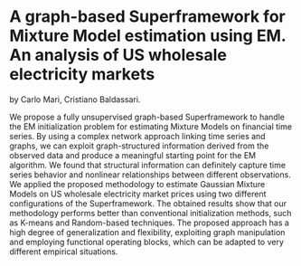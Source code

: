 # A graph-based Superframework for Mixture Model estimation using EM. An analysis of US wholesale electricity markets

by
Carlo Mari,
Cristiano Baldassari.


We propose a fully unsupervised graph-based Superframework to handle the EM initialization problem for estimating Mixture Models on financial time series. By using a complex network approach linking time series and graphs, we can exploit graph-structured information derived from the observed data and produce a meaningful starting point for the EM algorithm. We found that structural information can definitely capture time series behavior and nonlinear relationships between different observations. We applied the proposed methodology to estimate Gaussian Mixture Models on US wholesale electricity market prices using two different configurations of the Superframework. The obtained results show that our methodology performs better than conventional initialization methods, such as K-means and Random-based techniques. The proposed approach has a high degree of generalization and flexibility, exploiting graph manipulation and employing functional operating blocks, which can be adapted to very different empirical situations.
